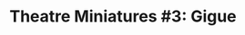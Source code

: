 ---
title: "Theatre Miniatures #3: Gigue"
tags: [orchestral, ensemble, cd]
sectionSortOrder: 9
shortDesc: "A short joyful gigue from the Coram Boy score, arranged for string orchestra"
forces: "strings"
length: "1 min 30 secs"
workNumber: "P0053"
compositionYear: "2005"
pdf: "Gigue from Coram Boy"
hire: yes
buy: ""
recording: ""
audioIndex: 53
privateAudioIndex: 107
projectColour: 347AB5
layout: workDetail
permalink: false
---